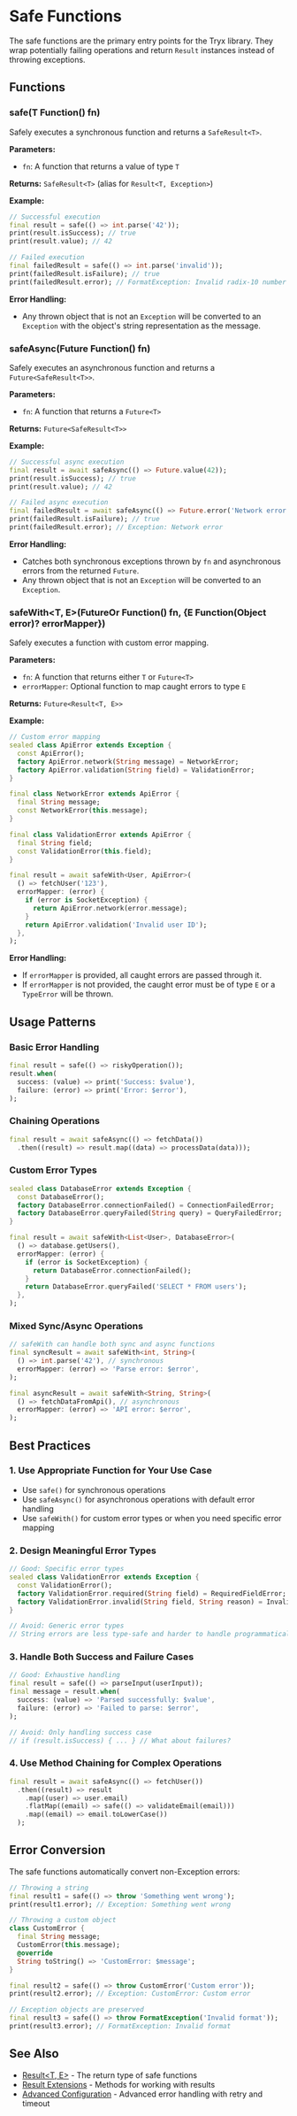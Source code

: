 # Safe Functions

The safe functions are the primary entry points for the Tryx library. They wrap potentially failing operations and return `Result` instances instead of throwing exceptions.

## Functions

### safe<T>(T Function() fn)

Safely executes a synchronous function and returns a `SafeResult<T>`.

**Parameters:**

- `fn`: A function that returns a value of type `T`

**Returns:** `SafeResult<T>` (alias for `Result<T, Exception>`)

**Example:**

```dart
// Successful execution
final result = safe(() => int.parse('42'));
print(result.isSuccess); // true
print(result.value); // 42

// Failed execution
final failedResult = safe(() => int.parse('invalid'));
print(failedResult.isFailure); // true
print(failedResult.error); // FormatException: Invalid radix-10 number
```

**Error Handling:**

- Any thrown object that is not an `Exception` will be converted to an `Exception` with the object's string representation as the message.

### safeAsync<T>(Future<T> Function() fn)

Safely executes an asynchronous function and returns a `Future<SafeResult<T>>`.

**Parameters:**

- `fn`: A function that returns a `Future<T>`

**Returns:** `Future<SafeResult<T>>`

**Example:**

```dart
// Successful async execution
final result = await safeAsync(() => Future.value(42));
print(result.isSuccess); // true
print(result.value); // 42

// Failed async execution
final failedResult = await safeAsync(() => Future.error('Network error'));
print(failedResult.isFailure); // true
print(failedResult.error); // Exception: Network error
```

**Error Handling:**

- Catches both synchronous exceptions thrown by `fn` and asynchronous errors from the returned `Future`.
- Any thrown object that is not an `Exception` will be converted to an `Exception`.

### safeWith<T, E>(FutureOr<T> Function() fn, {E Function(Object error)? errorMapper})

Safely executes a function with custom error mapping.

**Parameters:**

- `fn`: A function that returns either `T` or `Future<T>`
- `errorMapper`: Optional function to map caught errors to type `E`

**Returns:** `Future<Result<T, E>>`

**Example:**

```dart
// Custom error mapping
sealed class ApiError extends Exception {
  const ApiError();
  factory ApiError.network(String message) = NetworkError;
  factory ApiError.validation(String field) = ValidationError;
}

final class NetworkError extends ApiError {
  final String message;
  const NetworkError(this.message);
}

final class ValidationError extends ApiError {
  final String field;
  const ValidationError(this.field);
}

final result = await safeWith<User, ApiError>(
  () => fetchUser('123'),
  errorMapper: (error) {
    if (error is SocketException) {
      return ApiError.network(error.message);
    }
    return ApiError.validation('Invalid user ID');
  },
);
```

**Error Handling:**

- If `errorMapper` is provided, all caught errors are passed through it.
- If `errorMapper` is not provided, the caught error must be of type `E` or a `TypeError` will be thrown.

## Usage Patterns

### Basic Error Handling

```dart
final result = safe(() => riskyOperation());
result.when(
  success: (value) => print('Success: $value'),
  failure: (error) => print('Error: $error'),
);
```

### Chaining Operations

```dart
final result = await safeAsync(() => fetchData())
  .then((result) => result.map((data) => processData(data)));
```

### Custom Error Types

```dart
sealed class DatabaseError extends Exception {
  const DatabaseError();
  factory DatabaseError.connectionFailed() = ConnectionFailedError;
  factory DatabaseError.queryFailed(String query) = QueryFailedError;
}

final result = await safeWith<List<User>, DatabaseError>(
  () => database.getUsers(),
  errorMapper: (error) {
    if (error is SocketException) {
      return DatabaseError.connectionFailed();
    }
    return DatabaseError.queryFailed('SELECT * FROM users');
  },
);
```

### Mixed Sync/Async Operations

```dart
// safeWith can handle both sync and async functions
final syncResult = await safeWith<int, String>(
  () => int.parse('42'), // synchronous
  errorMapper: (error) => 'Parse error: $error',
);

final asyncResult = await safeWith<String, String>(
  () => fetchDataFromApi(), // asynchronous
  errorMapper: (error) => 'API error: $error',
);
```

## Best Practices

### 1. Use Appropriate Function for Your Use Case

- Use `safe()` for synchronous operations
- Use `safeAsync()` for asynchronous operations with default error handling
- Use `safeWith()` for custom error types or when you need specific error mapping

### 2. Design Meaningful Error Types

```dart
// Good: Specific error types
sealed class ValidationError extends Exception {
  const ValidationError();
  factory ValidationError.required(String field) = RequiredFieldError;
  factory ValidationError.invalid(String field, String reason) = InvalidFieldError;
}

// Avoid: Generic error types
// String errors are less type-safe and harder to handle programmatically
```

### 3. Handle Both Success and Failure Cases

```dart
// Good: Exhaustive handling
final result = safe(() => parseInput(userInput));
final message = result.when(
  success: (value) => 'Parsed successfully: $value',
  failure: (error) => 'Failed to parse: $error',
);

// Avoid: Only handling success case
// if (result.isSuccess) { ... } // What about failures?
```

### 4. Use Method Chaining for Complex Operations

```dart
final result = await safeAsync(() => fetchUser())
  .then((result) => result
    .map((user) => user.email)
    .flatMap((email) => safe(() => validateEmail(email)))
    .map((email) => email.toLowerCase())
  );
```

## Error Conversion

The safe functions automatically convert non-Exception errors:

```dart
// Throwing a string
final result1 = safe(() => throw 'Something went wrong');
print(result1.error); // Exception: Something went wrong

// Throwing a custom object
class CustomError {
  final String message;
  CustomError(this.message);
  @override
  String toString() => 'CustomError: $message';
}

final result2 = safe(() => throw CustomError('Custom error'));
print(result2.error); // Exception: CustomError: Custom error

// Exception objects are preserved
final result3 = safe(() => throw FormatException('Invalid format'));
print(result3.error); // FormatException: Invalid format
```

## See Also

- [Result<T, E>](result.md) - The return type of safe functions
- [Result Extensions](result_extensions.md) - Methods for working with results
- [Advanced Configuration](advanced_config.md) - Advanced error handling with retry and timeout
